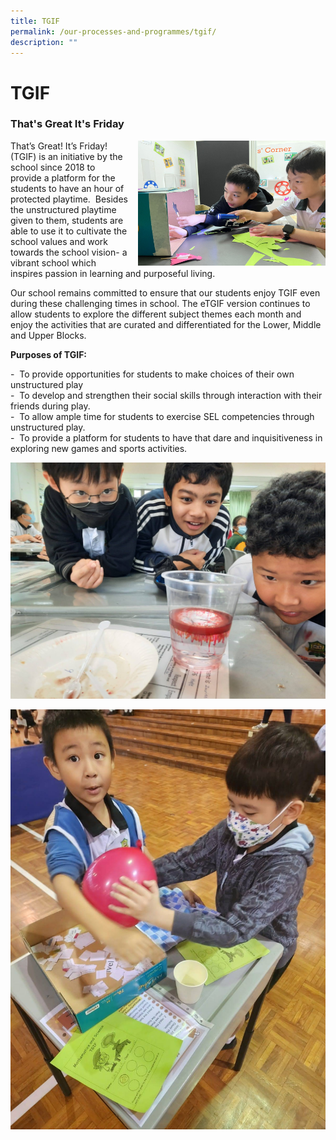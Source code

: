 ```yaml
---
title: TGIF
permalink: /our-processes-and-programmes/tgif/
description: ""
---
```

# **TGIF**

### That's Great It's Friday

<img src="/images/TGIF/2023%20tgif%20photo%203%20-%20aainoo%20a.jpeg" style="width:300px;height:200px;margin-left:15px;" align="right">


That’s Great! It’s Friday! (TGIF) is an initiative by the school since 2018 to provide a platform for the students to have an hour of protected playtime.&nbsp; Besides the unstructured playtime given to them, students are able to use it to cultivate the school values and work towards the school vision- a vibrant school which inspires passion in learning and purposeful living.  

Our school remains committed to ensure that our students enjoy TGIF even during these challenging times in school. The eTGIF version continues to allow students to explore the different subject themes each month and enjoy the activities that are curated and differentiated for the Lower, Middle and Upper Blocks.  
  

**Purposes of TGIF:**  

\-&nbsp; To provide opportunities for students to make choices of their own unstructured play  
\-&nbsp; To develop and strengthen their social skills through interaction with their friends during play.    
\-&nbsp; To allow ample time for students to exercise SEL competencies through unstructured play.&nbsp;    
\-&nbsp; To provide a platform for students to have that dare and inquisitiveness in exploring new games&nbsp;and sports activities.


![](/images/TGIF/2023%20tgif%20photo%202%20-%20aainoo%20a.jpeg)

![](/images/TGIF/2023%20tgif%20photo%201%20-%20aainoo%20a.jpeg)